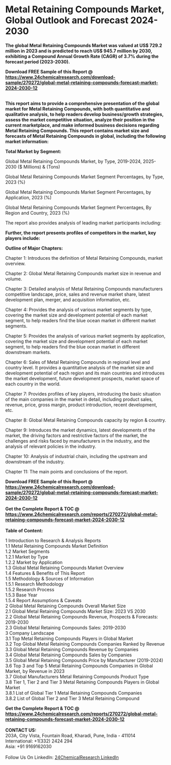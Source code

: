 <h1>Metal Retaining Compounds Market, Global Outlook and Forecast 2024-2030</h1><p><strong>The global Metal Retaining Compounds Market was valued at US$ 729.2 million in 2023 and is predicted to reach US$ 945.7 million by 2030, exhibiting a Compound Annual Growth Rate (CAGR) of 3.7% during the forecast period (2023-2030).</strong></p><p>
</p><p></p><div><b>Download FREE Sample of this Report @ 
            <a href="https://www.24chemicalresearch.com/download-sample/270272/global-metal-retaining-compounds-forecast-market-2024-2030-12">
            https://www.24chemicalresearch.com/download-sample/270272/global-metal-retaining-compounds-forecast-market-2024-2030-12</a></b></div><br><p>
<strong>This report aims to provide a comprehensive presentation of the global market for Metal Retaining Compounds, with both quantitative and qualitative analysis, to help readers develop business/growth strategies, assess the market competitive situation, analyze their position in the current marketplace, and make informed business decisions regarding Metal Retaining Compounds. This report contains market size and forecasts of Metal Retaining Compounds in global, including the following market information:</strong></p><p>
</p><p>
<strong>Total Market by Segment:</strong></p><p>
Global Metal Retaining Compounds Market, by Type, 2019-2024, 2025-2030 ($ Millions) &amp; (Tons)</p><p>
Global Metal Retaining Compounds Market Segment Percentages, by Type, 2023 (%)</p><p>
</p><p>
Global Metal Retaining Compounds Market Segment Percentages, by Application, 2023 (%)</p><p>
</p><p>
Global Metal Retaining Compounds Market Segment Percentages, By Region and Country, 2023 (%)</p><p>
</p><p>
The report also provides analysis of leading market participants including:</p><p>
</p><p>
</p><p><strong>Further, the report presents profiles of competitors in the market, key players include:</strong></p><p>
</p><p>
</p><p><strong>Outline of Major Chapters:</strong></p><p>
</p><p>Chapter 1: Introduces the definition of Metal Retaining Compounds, market overview.</p><p>
Chapter 2: Global Metal Retaining Compounds market size in revenue and volume.</p><p>
Chapter 3: Detailed analysis of Metal Retaining Compounds manufacturers competitive landscape, price, sales and revenue market share, latest development plan, merger, and acquisition information, etc.</p><p>
Chapter 4: Provides the analysis of various market segments by type, covering the market size and development potential of each market segment, to help readers find the blue ocean market in different market segments.</p><p>
Chapter 5: Provides the analysis of various market segments by application, covering the market size and development potential of each market segment, to help readers find the blue ocean market in different downstream markets.</p><p>
Chapter 6: Sales of Metal Retaining Compounds in regional level and country level. It provides a quantitative analysis of the market size and development potential of each region and its main countries and introduces the market development, future development prospects, market space of each country in the world.</p><p>
Chapter 7: Provides profiles of key players, introducing the basic situation of the main companies in the market in detail, including product sales, revenue, price, gross margin, product introduction, recent development, etc.</p><p>
Chapter 8: Global Metal Retaining Compounds capacity by region &amp; country.</p><p>
Chapter 9: Introduces the market dynamics, latest developments of the market, the driving factors and restrictive factors of the market, the challenges and risks faced by manufacturers in the industry, and the analysis of relevant policies in the industry.</p><p>
Chapter 10: Analysis of industrial chain, including the upstream and downstream of the industry.</p><p>
Chapter 11: The main points and conclusions of the report.</p><div><b>Download FREE Sample of this Report @ 
            <a href="https://www.24chemicalresearch.com/download-sample/270272/global-metal-retaining-compounds-forecast-market-2024-2030-12">
            https://www.24chemicalresearch.com/download-sample/270272/global-metal-retaining-compounds-forecast-market-2024-2030-12</a></b></div><br><div><b>Get the Complete Report & TOC @ 
            <a href="https://www.24chemicalresearch.com/reports/270272/global-metal-retaining-compounds-forecast-market-2024-2030-12">
            https://www.24chemicalresearch.com/reports/270272/global-metal-retaining-compounds-forecast-market-2024-2030-12</a></b></div><br>
            <b>Table of Content:</b><p>1 Introduction to Research & Analysis Reports<br />
    1.1 Metal Retaining Compounds Market Definition<br />
    1.2 Market Segments<br />
        1.2.1 Market by Type<br />
        1.2.2 Market by Application<br />
    1.3 Global Metal Retaining Compounds Market Overview<br />
    1.4 Features & Benefits of This Report<br />
    1.5 Methodology & Sources of Information<br />
        1.5.1 Research Methodology<br />
        1.5.2 Research Process<br />
        1.5.3 Base Year<br />
        1.5.4 Report Assumptions & Caveats<br />
2 Global Metal Retaining Compounds Overall Market Size<br />
    2.1 Global Metal Retaining Compounds Market Size: 2023 VS 2030<br />
    2.2 Global Metal Retaining Compounds Revenue, Prospects & Forecasts: 2019-2030<br />
    2.3 Global Metal Retaining Compounds Sales: 2019-2030<br />
3 Company Landscape<br />
    3.1 Top Metal Retaining Compounds Players in Global Market<br />
    3.2 Top Global Metal Retaining Compounds Companies Ranked by Revenue<br />
    3.3 Global Metal Retaining Compounds Revenue by Companies<br />
    3.4 Global Metal Retaining Compounds Sales by Companies<br />
    3.5 Global Metal Retaining Compounds Price by Manufacturer (2019-2024)<br />
    3.6 Top 3 and Top 5 Metal Retaining Compounds Companies in Global Market, by Revenue in 2023<br />
    3.7 Global Manufacturers Metal Retaining Compounds Product Type<br />
    3.8 Tier 1, Tier 2 and Tier 3 Metal Retaining Compounds Players in Global Market<br />
        3.8.1 List of Global Tier 1 Metal Retaining Compounds Companies<br />
        3.8.2 List of Global Tier 2 and Tier 3 Metal Retaining Compound</p><div><b>Get the Complete Report & TOC @ 
            <a href="https://www.24chemicalresearch.com/reports/270272/global-metal-retaining-compounds-forecast-market-2024-2030-12">
            https://www.24chemicalresearch.com/reports/270272/global-metal-retaining-compounds-forecast-market-2024-2030-12</a></b></div><br><b>CONTACT US:</b><br>
            203A, City Vista, Fountain Road, Kharadi, Pune, India - 411014<br>
            International: +1(332) 2424 294<br>
            Asia: +91 9169162030 <br><br>
            Follow Us On LinkedIn: <a href="https://www.linkedin.com/company/24chemicalresearch/">24ChemicalResearch LinkedIn</a>
